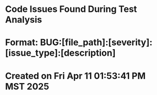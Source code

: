 # Code Issues Found During Test Analysis
# Format: BUG:[file_path]:[severity]:[issue_type]:[description]
# Created on Fri Apr 11 01:53:41 PM MST 2025

